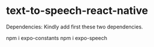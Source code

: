# text-to-speech-react-native

Dependencies:
Kindly add first these two dependencies.

npm i expo-constants
npm i expo-speech
